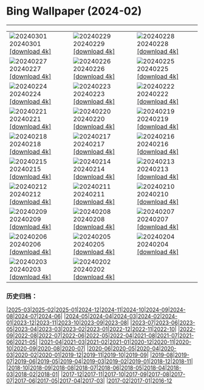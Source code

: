# Bing Wallpaper (2024-02)
**************

<table><tr><td><img src="https://www.bing.com/th?id=OHR.Badger_FR-FR5236947017_1920x1080.jpg" alt="20240301"> 20240301 <a href="https://www.bing.com/th?id=OHR.Badger_FR-FR5236947017_UHD.jpg">[download 4k]</a></td><td><img src="https://www.bing.com/th?id=OHR.LeapingSquirrel_FR-FR3290902737_1920x1080.jpg" alt="20240229"> 20240229 <a href="https://www.bing.com/th?id=OHR.LeapingSquirrel_FR-FR3290902737_UHD.jpg">[download 4k]</a></td><td><img src="https://www.bing.com/th?id=OHR.BamburghCastleUK_FR-FR3136425670_1920x1080.jpg" alt="20240228"> 20240228 <a href="https://www.bing.com/th?id=OHR.BamburghCastleUK_FR-FR3136425670_UHD.jpg">[download 4k]</a></td></tr><tr><td><img src="https://www.bing.com/th?id=OHR.PolarBearCubs_FR-FR2914859035_1920x1080.jpg" alt="20240227"> 20240227 <a href="https://www.bing.com/th?id=OHR.PolarBearCubs_FR-FR2914859035_UHD.jpg">[download 4k]</a></td><td><img src="https://www.bing.com/th?id=OHR.GrandCanyonWinter_FR-FR2711943454_1920x1080.jpg" alt="20240226"> 20240226 <a href="https://www.bing.com/th?id=OHR.GrandCanyonWinter_FR-FR2711943454_UHD.jpg">[download 4k]</a></td><td><img src="https://www.bing.com/th?id=OHR.AlmondBloom_FR-FR1944191852_1920x1080.jpg" alt="20240225"> 20240225 <a href="https://www.bing.com/th?id=OHR.AlmondBloom_FR-FR1944191852_UHD.jpg">[download 4k]</a></td></tr><tr><td><img src="https://www.bing.com/th?id=OHR.AgriculturalShow_FR-FR2506485920_1920x1080.jpg" alt="20240224"> 20240224 <a href="https://www.bing.com/th?id=OHR.AgriculturalShow_FR-FR2506485920_UHD.jpg">[download 4k]</a></td><td><img src="https://www.bing.com/th?id=OHR.HaghartsinMonastery_FR-FR1636518850_1920x1080.jpg" alt="20240223"> 20240223 <a href="https://www.bing.com/th?id=OHR.HaghartsinMonastery_FR-FR1636518850_UHD.jpg">[download 4k]</a></td><td><img src="https://www.bing.com/th?id=OHR.MontBlancChamonix_FR-FR7471811923_1920x1080.jpg" alt="20240222"> 20240222 <a href="https://www.bing.com/th?id=OHR.MontBlancChamonix_FR-FR7471811923_UHD.jpg">[download 4k]</a></td></tr><tr><td><img src="https://www.bing.com/th?id=OHR.YosemiteFirefall_FR-FR7214097906_1920x1080.jpg" alt="20240221"> 20240221 <a href="https://www.bing.com/th?id=OHR.YosemiteFirefall_FR-FR7214097906_UHD.jpg">[download 4k]</a></td><td><img src="https://www.bing.com/th?id=OHR.PeakDistrictNP_FR-FR7006243116_1920x1080.jpg" alt="20240220"> 20240220 <a href="https://www.bing.com/th?id=OHR.PeakDistrictNP_FR-FR7006243116_UHD.jpg">[download 4k]</a></td><td><img src="https://www.bing.com/th?id=OHR.DominicaWhales_FR-FR6517933820_1920x1080.jpg" alt="20240219"> 20240219 <a href="https://www.bing.com/th?id=OHR.DominicaWhales_FR-FR6517933820_UHD.jpg">[download 4k]</a></td></tr><tr><td><img src="https://www.bing.com/th?id=OHR.CarnavalTenerife_FR-FR6743804203_1920x1080.jpg" alt="20240218"> 20240218 <a href="https://www.bing.com/th?id=OHR.CarnavalTenerife_FR-FR6743804203_UHD.jpg">[download 4k]</a></td><td><img src="https://www.bing.com/th?id=OHR.BrightonBoxes_FR-FR1148207790_1920x1080.jpg" alt="20240217"> 20240217 <a href="https://www.bing.com/th?id=OHR.BrightonBoxes_FR-FR1148207790_UHD.jpg">[download 4k]</a></td><td><img src="https://www.bing.com/th?id=OHR.SkiResort_FR-FR5956789786_1920x1080.jpg" alt="20240216"> 20240216 <a href="https://www.bing.com/th?id=OHR.SkiResort_FR-FR5956789786_UHD.jpg">[download 4k]</a></td></tr><tr><td><img src="https://www.bing.com/th?id=OHR.HippopotamusDay_FR-FR5524617155_1920x1080.jpg" alt="20240215"> 20240215 <a href="https://www.bing.com/th?id=OHR.HippopotamusDay_FR-FR5524617155_UHD.jpg">[download 4k]</a></td><td><img src="https://www.bing.com/th?id=OHR.BowingCrane_FR-FR5228524278_1920x1080.jpg" alt="20240214"> 20240214 <a href="https://www.bing.com/th?id=OHR.BowingCrane_FR-FR5228524278_UHD.jpg">[download 4k]</a></td><td><img src="https://www.bing.com/th?id=OHR.MarignyBeads_FR-FR2441069115_1920x1080.jpg" alt="20240213"> 20240213 <a href="https://www.bing.com/th?id=OHR.MarignyBeads_FR-FR2441069115_UHD.jpg">[download 4k]</a></td></tr><tr><td><img src="https://www.bing.com/th?id=OHR.GiantTortoise_FR-FR1778987386_1920x1080.jpg" alt="20240212"> 20240212 <a href="https://www.bing.com/th?id=OHR.GiantTortoise_FR-FR1778987386_UHD.jpg">[download 4k]</a></td><td><img src="https://www.bing.com/th?id=OHR.FolegandrosGreece_FR-FR1575425081_1920x1080.jpg" alt="20240211"> 20240211 <a href="https://www.bing.com/th?id=OHR.FolegandrosGreece_FR-FR1575425081_UHD.jpg">[download 4k]</a></td><td><img src="https://www.bing.com/th?id=OHR.ChinaDragon_FR-FR1214192528_1920x1080.jpg" alt="20240210"> 20240210 <a href="https://www.bing.com/th?id=OHR.ChinaDragon_FR-FR1214192528_UHD.jpg">[download 4k]</a></td></tr><tr><td><img src="https://www.bing.com/th?id=OHR.PegadungRocks_FR-FR0984354515_1920x1080.jpg" alt="20240209"> 20240209 <a href="https://www.bing.com/th?id=OHR.PegadungRocks_FR-FR0984354515_UHD.jpg">[download 4k]</a></td><td><img src="https://www.bing.com/th?id=OHR.MtHoodOregon_FR-FR7401351171_1920x1080.jpg" alt="20240208"> 20240208 <a href="https://www.bing.com/th?id=OHR.MtHoodOregon_FR-FR7401351171_UHD.jpg">[download 4k]</a></td><td><img src="https://www.bing.com/th?id=OHR.StJamesPool_FR-FR6584771825_1920x1080.jpg" alt="20240207"> 20240207 <a href="https://www.bing.com/th?id=OHR.StJamesPool_FR-FR6584771825_UHD.jpg">[download 4k]</a></td></tr><tr><td><img src="https://www.bing.com/th?id=OHR.LakeTahoeRock_FR-FR6130128094_1920x1080.jpg" alt="20240206"> 20240206 <a href="https://www.bing.com/th?id=OHR.LakeTahoeRock_FR-FR6130128094_UHD.jpg">[download 4k]</a></td><td><img src="https://www.bing.com/th?id=OHR.WesternMonarchs_FR-FR5198463793_1920x1080.jpg" alt="20240205"> 20240205 <a href="https://www.bing.com/th?id=OHR.WesternMonarchs_FR-FR5198463793_UHD.jpg">[download 4k]</a></td><td><img src="https://www.bing.com/th?id=OHR.DevetashkaCave_FR-FR4993374932_1920x1080.jpg" alt="20240204"> 20240204 <a href="https://www.bing.com/th?id=OHR.DevetashkaCave_FR-FR4993374932_UHD.jpg">[download 4k]</a></td></tr><tr><td><img src="https://www.bing.com/th?id=OHR.VeniceCarnival_FR-FR7084522294_1920x1080.jpg" alt="20240203"> 20240203 <a href="https://www.bing.com/th?id=OHR.VeniceCarnival_FR-FR7084522294_UHD.jpg">[download 4k]</a></td><td><img src="https://www.bing.com/th?id=OHR.Chandeleur_FR-FR6465418601_1920x1080.jpg" alt="20240202"> 20240202 <a href="https://www.bing.com/th?id=OHR.Chandeleur_FR-FR6465418601_UHD.jpg">[download 4k]</a></td><td></td></tr></table>

### 历史归档：

|[2025-03](/../2025-03/2025-03.md)|[2025-02](/../2025-02/2025-02.md)|[2025-01](/../2025-01/2025-01.md)|[2024-12](/../2024-12/2024-12.md)|[2024-11](/../2024-11/2024-11.md)|[2024-10](/../2024-10/2024-10.md)|[2024-09](/../2024-09/2024-09.md)|[2024-08](/../2024-08/2024-08.md)|[2024-07](/../2024-07/2024-07.md)|[2024-06](/../2024-06/2024-06.md)|
|[2024-05](/../2024-05/2024-05.md)|[2024-04](/../2024-04/2024-04.md)|[2024-03](/../2024-03/2024-03.md)|[2024-02](/2024-02.md)|[2024-01](/../2024-01/2024-01.md)|[2023-12](/../2023-12/2023-12.md)|[2023-11](/../2023-11/2023-11.md)|[2023-10](/../2023-10/2023-10.md)|[2023-09](/../2023-09/2023-09.md)|[2023-08](/../2023-08/2023-08.md)|
|[2023-07](/../2023-07/2023-07.md)|[2023-06](/../2023-06/2023-06.md)|[2023-05](/../2023-05/2023-05.md)|[2023-04](/../2023-04/2023-04.md)|[2023-03](/../2023-03/2023-03.md)|[2023-02](/../2023-02/2023-02.md)|[2023-01](/../2023-01/2023-01.md)|[2022-12](/../2022-12/2022-12.md)|[2022-11](/../2022-11/2022-11.md)|[2022-10](/../2022-10/2022-10.md)|
|[2022-09](/../2022-09/2022-09.md)|[2022-08](/../2022-08/2022-08.md)|[2022-07](/../2022-07/2022-07.md)|[2022-06](/../2022-06/2022-06.md)|[2022-05](/../2022-05/2022-05.md)|[2022-04](/../2022-04/2022-04.md)|[2021-08](/../2021-08/2021-08.md)|[2021-07](/../2021-07/2021-07.md)|[2021-06](/../2021-06/2021-06.md)|[2021-05](/../2021-05/2021-05.md)|
|[2021-04](/../2021-04/2021-04.md)|[2021-03](/../2021-03/2021-03.md)|[2021-02](/../2021-02/2021-02.md)|[2021-01](/../2021-01/2021-01.md)|[2020-12](/../2020-12/2020-12.md)|[2020-11](/../2020-11/2020-11.md)|[2020-10](/../2020-10/2020-10.md)|[2020-09](/../2020-09/2020-09.md)|[2020-08](/../2020-08/2020-08.md)|[2020-07](/../2020-07/2020-07.md)|
|[2020-06](/../2020-06/2020-06.md)|[2020-05](/../2020-05/2020-05.md)|[2020-04](/../2020-04/2020-04.md)|[2020-03](/../2020-03/2020-03.md)|[2020-02](/../2020-02/2020-02.md)|[2020-01](/../2020-01/2020-01.md)|[2019-12](/../2019-12/2019-12.md)|[2019-11](/../2019-11/2019-11.md)|[2019-10](/../2019-10/2019-10.md)|[2019-09](/../2019-09/2019-09.md)|
|[2019-08](/../2019-08/2019-08.md)|[2019-07](/../2019-07/2019-07.md)|[2019-06](/../2019-06/2019-06.md)|[2019-05](/../2019-05/2019-05.md)|[2019-04](/../2019-04/2019-04.md)|[2019-03](/../2019-03/2019-03.md)|[2019-02](/../2019-02/2019-02.md)|[2019-01](/../2019-01/2019-01.md)|[2018-12](/../2018-12/2018-12.md)|[2018-11](/../2018-11/2018-11.md)|
|[2018-10](/../2018-10/2018-10.md)|[2018-09](/../2018-09/2018-09.md)|[2018-08](/../2018-08/2018-08.md)|[2018-07](/../2018-07/2018-07.md)|[2018-06](/../2018-06/2018-06.md)|[2018-05](/../2018-05/2018-05.md)|[2018-04](/../2018-04/2018-04.md)|[2018-03](/../2018-03/2018-03.md)|[2018-02](/../2018-02/2018-02.md)|[2018-01](/../2018-01/2018-01.md)|
|[2017-12](/../2017-12/2017-12.md)|[2017-11](/../2017-11/2017-11.md)|[2017-10](/../2017-10/2017-10.md)|[2017-09](/../2017-09/2017-09.md)|[2017-08](/../2017-08/2017-08.md)|[2017-07](/../2017-07/2017-07.md)|[2017-06](/../2017-06/2017-06.md)|[2017-05](/../2017-05/2017-05.md)|[2017-04](/../2017-04/2017-04.md)|[2017-03](/../2017-03/2017-03.md)|
|[2017-02](/../2017-02/2017-02.md)|[2017-01](/../2017-01/2017-01.md)|[2016-12](/../2016-12/2016-12.md)